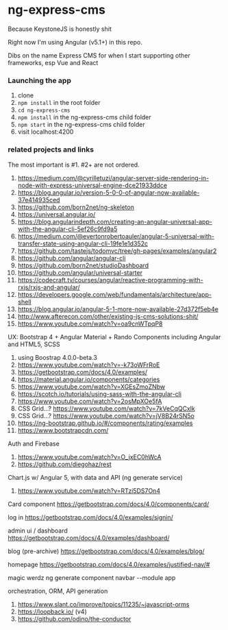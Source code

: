 # ng-express-cms
Because KeystoneJS is honestly shit

Right now I'm using Angular (v5.1+) in this repo.

Dibs on the name Express CMS for when I start supporting other frameworks, esp Vue and React

### Launching the app
1. clone
1. `npm install` in the root folder
1. `cd ng-express-cms`
1. `npm install` in the ng-express-cms child folder
1. `npm start` in the ng-express-cms child folder
1. visit localhost:4200

### related projects and links
The most important is #1. #2+ are not ordered.
1. https://medium.com/@cyrilletuzi/angular-server-side-rendering-in-node-with-express-universal-engine-dce21933ddce
1. https://blog.angular.io/version-5-0-0-of-angular-now-available-37e414935ced
1. https://github.com/born2net/ng-skeleton
1. https://universal.angular.io/
1. https://blog.angularindepth.com/creating-an-angular-universal-app-with-the-angular-cli-5ef26c9fd9a5
1. https://medium.com/@evertonrobertoauler/angular-5-universal-with-transfer-state-using-angular-cli-19fe1e1d352c
1. https://github.com/tastejs/todomvc/tree/gh-pages/examples/angular2
1. https://github.com/angular/angular-cli
1. https://github.com/born2net/studioDashboard
1. https://github.com/angular/universal-starter
1. https://codecraft.tv/courses/angular/reactive-programming-with-rxjs/rxjs-and-angular/
1. https://developers.google.com/web/fundamentals/architecture/app-shell
1. https://blog.angular.io/angular-5-1-more-now-available-27d372f5eb4e
1. http://www.afterecon.com/other/existing-js-cms-solutions-shit/
1. https://www.youtube.com/watch?v=oa9cnWTpqP8

UX: Bootstrap 4 + Angular Material + Rando Components including Angular and HTML5, SCSS
1. using Boostrap 4.0.0-beta.3
1. https://www.youtube.com/watch?v=-k73oWFrRoE
1. https://getbootstrap.com/docs/4.0/examples/
1. https://material.angular.io/components/categories
1. https://www.youtube.com/watch?v=XGEsZmoZNbw
1. https://scotch.io/tutorials/using-sass-with-the-angular-cli
1. https://www.youtube.com/watch?v=2osMpXOe5fA
1. CSS Grid...? https://www.youtube.com/watch?v=7kVeCqQCxlk
1. CSS Grid...? https://www.youtube.com/watch?v=jV8B24rSN5o
1. https://ng-bootstrap.github.io/#/components/rating/examples
1. https://www.bootstrapcdn.com/

Auth and Firebase
1. https://www.youtube.com/watch?v=O_jxEC0hWcA
1. https://github.com/diegohaz/rest

Chart.js w/ Angular 5, with data and API (ng generate service)
1. https://www.youtube.com/watch?v=RTzi5DS7On4

Card component
https://getbootstrap.com/docs/4.0/components/card/

log in
https://getbootstrap.com/docs/4.0/examples/signin/

admin ui / dashboard
https://getbootstrap.com/docs/4.0/examples/dashboard/

blog (pre-archive)
https://getbootstrap.com/docs/4.0/examples/blog/

homepage
https://getbootstrap.com/docs/4.0/examples/justified-nav/#

magic werdz
ng generate component navbar --module app

orchestration, ORM, API generation
1. https://www.slant.co/improve/topics/11235/~javascript-orms
1. https://loopback.io/ (v4)
1. https://github.com/odino/the-conductor
